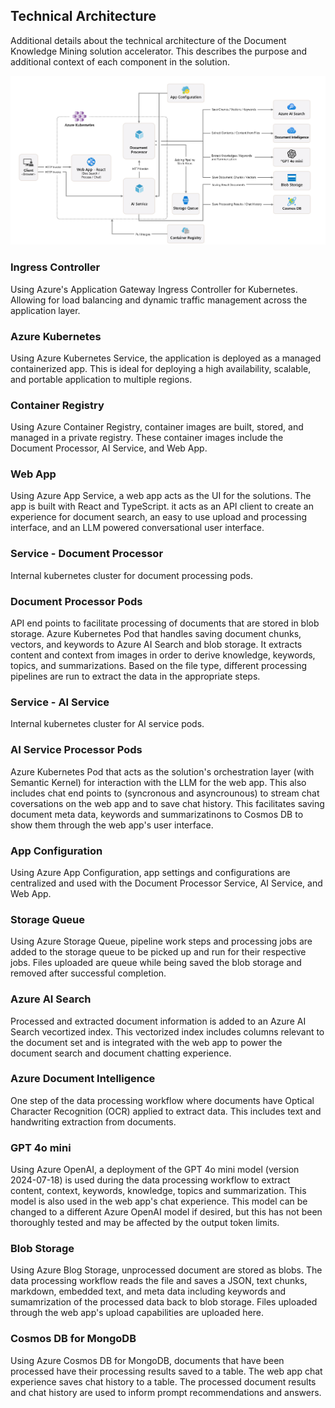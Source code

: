 ## Technical Architecture

Additional details about the technical architecture of the Document Knowledge Mining solution accelerator. This describes the purpose and additional context of each component in the solution.

![image](../images/readme/architecture.png)


### Ingress Controller
Using Azure's Application Gateway Ingress Controller for Kubernetes. Allowing for load balancing and dynamic traffic management across the application layer.

### Azure Kubernetes
Using Azure Kubernetes Service, the application is deployed as a managed containerized app. This is ideal for deploying a high availability, scalable, and portable application to multiple regions.

### Container Registry
Using Azure Container Registry, container images are built, stored, and managed in a private registry. These container images include the Document Processor, AI Service, and Web App.

### Web App
Using Azure App Service, a web app acts as the UI for the solutions. The app is built with React and TypeScript. it acts as an API client to create an experience for document search, an easy to use upload and processing interface, and an LLM powered conversational user interface.

### Service - Document Processor
Internal kubernetes cluster for document processing pods.

### Document Processor Pods
API end points to facilitate processing of documents that are stored in blob storage. Azure Kubernetes Pod that handles saving document chunks, vectors, and keywords to Azure AI Search and blob storage. It extracts content and context from images in order to derive knowledge, keywords, topics, and summarizations. Based on the file type, different processing pipelines are run to extract the data in the appropriate steps.

### Service - AI Service
Internal kubernetes cluster for AI service pods.

### AI Service Processor Pods
Azure Kubernetes Pod that acts as the solution's orchestration layer (with Semantic Kernel) for interaction with the LLM for the web app. This also includes chat end points to (syncronous and asyncrounous) to stream chat coversations on the web app and to save chat history. This facilitates saving document meta data, keywords and summarizatinons to Cosmos DB to show them through the web app's user interface.

### App Configuration
Using Azure App Configuration, app settings and configurations are centralized and used with the Document Processor Service, AI Service, and Web App.

### Storage Queue
Using Azure Storage Queue, pipeline work steps and processing jobs are added to the storage queue to be picked up and run for their respective jobs. Files uploaded are queue while being saved the blob storage and removed after successful completion. 

### Azure AI Search
Processed and extracted document information is added to an Azure AI Search vecortized index. This vectorized index includes columns relevant to the document set and is integrated with the web app to power the document search and document chatting experience.

### Azure Document Intelligence
One step of the data processing workflow where documents have Optical Character Recognition (OCR) applied to extract data. This includes text and handwriting extraction from documents.

### GPT 4o mini
Using Azure OpenAI, a deployment of the GPT 4o mini model (version 2024-07-18) is used during the data processing workflow to extract content, context, keywords, knowledge, topics and summarization. This model is also used in the web app's chat experience. This model can be changed to a different Azure OpenAI model if desired, but this has not been thoroughly tested and may be affected by the output token limits.

### Blob Storage
Using Azure Blog Storage, unprocessed document are stored as blobs. The data processing workflow reads the file and saves a JSON, text chunks, markdown, embedded text, and meta data including keywords and sumamrization of the processed data back to blob storage. Files uploaded through the web app's upload capabilities are uploaded here.


### Cosmos DB for MongoDB
Using Azure Cosmos DB for MongoDB, documents that have been processed have their processing results saved to a table. The web app chat experience saves chat history to a table. The processed document results and chat history are used to inform prompt recommendations and answers. 